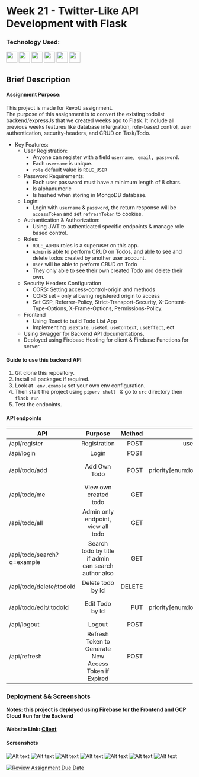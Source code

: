 # Week 21 - Twitter-Like API Development with Flask

### Technology Used:

<p align="left">    
<img src="https://cdn.jsdelivr.net/gh/devicons/devicon/icons/python/python-original.svg"  width="30" height="30" />
<img src="https://cdn.jsdelivr.net/gh/devicons/devicon/icons/flask/flask-original-wordmark.svg" width="30" height="30" />         
<img src="https://cdn.jsdelivr.net/gh/devicons/devicon/icons/mongodb/mongodb-original-wordmark.svg"
           width="30"
                height="30" />
<img src="https://cdn.jsdelivr.net/gh/devicons/devicon/icons/googlecloud/googlecloud-original-wordmark.svg" width="30" height="30" /> 
<img src="https://cdn.jsdelivr.net/gh/devicons/devicon/icons/react/react-original-wordmark.svg" width="30" height="30" /> 
<img src="https://cdn.jsdelivr.net/gh/devicons/devicon/icons/javascript/javascript-original.svg" width="30"
                height="30" />
</p>  

## Brief Description

#### Assignment Purpose:

This project is made for RevoU assignment.<br>
The purpose of this assignment is to convert the existing todolist backend/expressJs that we created weeks ago to Flask. It include all previous weeks features like database intergration, role-based control, user authentication, security-headers, and CRUD on Task/Todo.

- Key Features:
  - User Registration:
    - Anyone can register with a field `username, email, password`.
    - Each `username` is unique.
    - `role` default value is `ROLE_USER`
  - Password Requirements:
    - Each user password must have a minimum length of 8 chars.
    - Is alphanumeric
    - Is hashed when storing in MongoDB database.
  - Login:
    - Login with `username` & `password`, the return response will be `accessToken` and set `refreshToken` to cookies.
  - Authentication & Authorization:
    - Using JWT to authenticated specific endpoints & manage role based control.
  - Roles:
    - `ROLE_ADMIN` roles is a superuser on this app.
    - `Admin` is able to perform CRUD on Todos, and able to see and delete todos created by another user account.
    - `User` will be able to perform CRUD on Todo
    - They only able to see their own created Todo and delete their own.
  - Security Headers Configuration
    - CORS: Setting access-control-origin and methods
    - CORS set - only allowing registered origin to access
    - Set CSP, Referrer-Policy, Strict-Transport-Security, X-Content-Type-Options, X-Frame-Options, Permissions-Policy.
  - Frontend
    - Using React to build Todo List App
    - Implementing `useState`, `useRef`, `useContext`, `useEffect`, ect
  - Using Swagger for Backend API documentations.
  - Deployed using Firebase Hosting for client & Firebase Functions for server.


#### Guide to use this backend API

1. Git clone this repository.
2. Install all packages if required.
3. Look at `.env.example` set your own env configuration.
4. Then start the project using `pipenv shell ` & go to `src` directory then `flask run`
5. Test the endpoints. 

#### API endpoints
| API             | Purpose             | Method| Request Body Fields   |
| -------------   |:-------------------:| -----:| ---------------------:|
| /api/register   | Registration        | POST  |username, email, password|
| /api/login      | Login               | POST  |username,password      |
| /api/todo/add      | Add Own Todo       | POST  | title, description, priority[enum:low,medium,high,notSet], deadline                 |
| /api/todo/me     | View own created todo  | GET  | -          |
| /api/todo/all   | Admin only endpoint, view all todo | GET  |-          |
| /api/todo/search?q=example    | Search todo by title if admin can search author also       | GET   |params 'q'                      |
| /api/todo/delete/:todoId  | Delete todo by Id       | DELETE  |- |
| /api/todo/edit/:todoId  | Edit Todo by Id       | PUT  |title, description, priority[enum:low,medium,high,notSet], deadline     |
| /api/logout  | Logout      | POST  |- |
| /api/refresh  | Refresh Token to Generate New Access Token if Expired        | POST  |- |


### Deployment && Screenshots
**Notes: this project is deployed using Firebase for the Frontend and GCP Cloud Run for the Backend**<br>
#### Website Link: [Client](https://steff-flask-todo.web.app/)

#### Screenshots
![Alt text](readme_ss/image.png)
![Alt text](readme_ss/image-1.png)
![Alt text](readme_ss/image-2.png)
![Alt text](readme_ss/image-3.png)
![Alt text](readme_ss/image-5.png)
![Alt text](readme_ss/image-4.png)
![Alt text](readme_ss/image-6.png)

[![Review Assignment Due Date](https://classroom.github.com/assets/deadline-readme-button-24ddc0f5d75046c5622901739e7c5dd533143b0c8e959d652212380cedb1ea36.svg)](https://classroom.github.com/a/DGzh2WKs)
